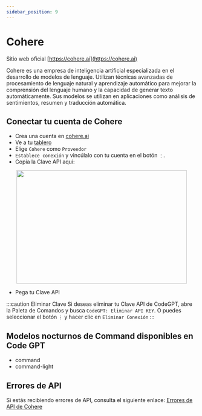 ```yaml
---
sidebar_position: 9
---
```


# Cohere

Sitio web oficial [https://cohere.ai](https://cohere.ai)

Cohere es una empresa de inteligencia artificial especializada en el desarrollo de modelos de lenguaje. Utilizan técnicas avanzadas de procesamiento de lenguaje natural y aprendizaje automático para mejorar la comprensión del lenguaje humano y la capacidad de generar texto automáticamente. Sus modelos se utilizan en aplicaciones como análisis de sentimientos, resumen y traducción automática.

## Conectar tu cuenta de Cohere

- Crea una cuenta en [cohere.ai](https://cohere.ai/)
- Ve a tu [tablero](https://dashboard.cohere.com/api-keys)
- Elige `Cohere` como `Proveedor`
- `Establece conexión` y vincúlalo con tu cuenta en el botón `⋮`.
- Copia la Clave API aquí:

<p align="center">
      <img width="450" height="300" src="https://github.com/davila7/code-gpt-docs/assets/37567214/2a15c150-bbac-4376-9e0f-d96068220db2" />
</p>

- Pega tu Clave API

:::caution Eliminar Clave
Si deseas eliminar tu Clave API de CodeGPT, abre la Paleta de Comandos y busca `CodeGPT: Eliminar API KEY`. O puedes seleccionar el botón `⋮` y hacer clic en `Eliminar Conexión`
:::

## Modelos nocturnos de Command disponibles en Code GPT

- command
- command-light

## Errores de API

Si estás recibiendo errores de API, consulta el siguiente enlace: [Errores de API de Cohere](https://docs.cohere.ai/reference/errors)

